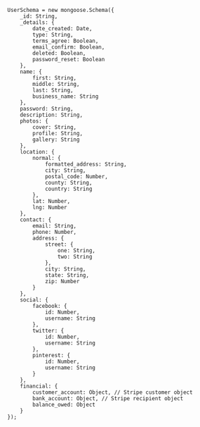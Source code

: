     UserSchema = new mongoose.Schema({
        _id: String,
        _details: {
            date_created: Date,
            type: String,
            terms_agree: Boolean,
            email_confirm: Boolean,
            deleted: Boolean,
            password_reset: Boolean
        },
        name: {
            first: String,
            middle: String,
            last: String,
            business_name: String
        },
        password: String,
        description: String,
        photos: {
            cover: String,
            profile: String,
            gallery: String
        },
        location: {
            normal: {
                formatted_address: String,
                city: String,
                postal_code: Number,
                county: String,
                country: String  
            },
            lat: Number,
            lng: Number
        },
        contact: {
            email: String,
            phone: Number,
            address: {
                street: {
                    one: String,
                    two: String
                },
                city: String,
                state: String,
                zip: Number
            }
        },
        social: {
            facebook: {
                id: Number,
                username: String
            },
            twitter: {
                id: Number,
                username: String
            },
            pinterest: {
                id: Number,
                username: String
            }
        },
        financial: {
            customer_account: Object, // Stripe customer object
            bank_account: Object, // Stripe recipient object
            balance_owed: Object
        }
    });
